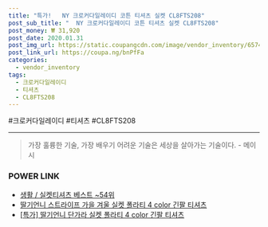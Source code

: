 ```yaml
--- 
title: "특가!   NY 크로커다일레이디 코튼 티셔츠 실켓 CL8FTS208" 
post_sub_title: "  NY 크로커다일레이디 코튼 티셔츠 실켓 CL8FTS208" 
post_money: ₩ 31,920 
post_date: 2020.01.31 
post_img_url: https://static.coupangcdn.com/image/vendor_inventory/6574/d92b772168319128b12ad60ce14311086d466d7a4a09b4368abdd7619b09.jpg 
post_link_url: https://coupa.ng/bnPfFa 
categories: 
  - vendor_inventory 
tags: 
  - 크로커다일레이디 
  - 티셔츠 
  - CL8FTS208 
--- 
```

  #크로커다일레이디 #티셔츠 #CL8FTS208 
<hr> 

> 가장 훌륭한 기술, 가장 배우기 어려운 기술은 세상을 살아가는 기술이다. - 메이시 


### POWER LINK

* <a href="https://blog.naver.com/santokki14/221790846209" target="_blank">생활 / 실켓티셔츠 베스트 ~54위</a>
* <a href="https://blog.naver.com/fasyy4321/221792163888" target="_blank">딸기언니 스트라이프 가을 겨울 실켓 폴라티 4 color 긴팔 티셔츠</a>
* <a href="https://blog.naver.com/sakai111/221791956149" target="_blank">[특가] 딸기언니 단가라 실켓 폴라티 4 color 긴팔 티셔츠</a>
